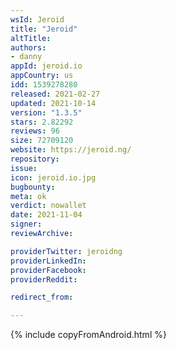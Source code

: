 ```yaml
---
wsId: Jeroid
title: "Jeroid"
altTitle: 
authors:
- danny
appId: jeroid.io
appCountry: us
idd: 1539278280
released: 2021-02-27
updated: 2021-10-14
version: "1.3.5"
stars: 2.82292
reviews: 96
size: 72709120
website: https://jeroid.ng/
repository: 
issue: 
icon: jeroid.io.jpg
bugbounty: 
meta: ok
verdict: nowallet
date: 2021-11-04
signer: 
reviewArchive:

providerTwitter: jeroidng
providerLinkedIn: 
providerFacebook: 
providerReddit: 

redirect_from:

---
```


{% include copyFromAndroid.html %}
